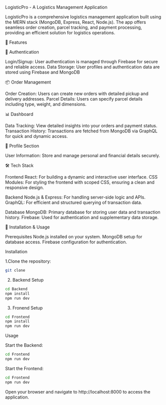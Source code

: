 LogisticPro - A Logistics Management Application

LogisticPro is a comprehensive logistics management application built using the MERN stack (MongoDB, Express, React, Node.js).
The app offers seamless order creation, parcel tracking, and payment processing, providing an efficient solution for logistics operations.

🌟 Features

🔑 Authentication

Login/Signup: User authentication is managed through Firebase for secure and reliable access.
Data Storage: User profiles and authentication data are stored using Firebase and MongoDB

📦 Order Management

Order Creation: Users can create new orders with detailed pickup and delivery addresses.
Parcel Details: Users can specify parcel details including type, weight, and dimensions.

📊 Dashboard

Data Tracking: View detailed insights into your orders and payment status.
Transaction History: Transactions are fetched from MongoDB via GraphQL for quick and dynamic access.

👤 Profile Section

User Information: Store and manage personal and financial details securely.

🛠️ Tech Stack

Frontend
React: For building a dynamic and interactive user interface.
CSS Modules: For styling the frontend with scoped CSS, ensuring a clean and responsive design.

Backend
Node.js & Express: For handling server-side logic and APIs.
GraphQL: For efficient and structured querying of transaction data.

Database
MongoDB: Primary database for storing user data and transaction history.
Firebase: Used for authentication and supplementary data storage.

🚀 Installation & Usage

Prerequisites
Node.js installed on your system.
MongoDB setup for database access.
Firebase configuration for authentication.

Installation

1.Clone the repository:
```bash
git clone
```

2. Backend Setup
```bash
cd Backend
npm install
npm run dev
```

3. Fronend Setup
```bash
cd Frontend
npm install
npm run dev
```

Usage

Start the Backend:
```bash
cd Frontend
npm run dev
```

Start the Frontend:
```bash
cd Frontend
npm run dev
```

Open your browser and navigate to http://localhost:8000 to access the application.
